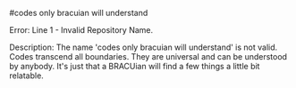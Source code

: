 #codes only bracuian will understand

Error: Line 1 - Invalid Repository Name.

Description: The name 'codes only bracuian will understand' is not valid. Codes transcend all boundaries. They are universal and can be understood by anybody. It's just that a BRACUian will find a few things a little bit relatable.

